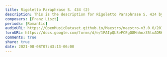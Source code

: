 ```yaml
---
title: Rigoletto Paraphrase S. 434 (2)
description: This is the description for Rigoletto Paraphrase S. 434 by Franz Liszt
composers: [Franz Liszt]
periods: [Romantic]
audioURL: https://OpenMusicDataset.github.io/Maestro/maestro-v3.0.0/2011/MIDI-Unprocessed_09_R2_2011_MID--AUDIO_R2-D3_03_Track03_wav.midi
formURL: https://docs.google.com/forms/d/e/1FAIpQLSeFCEgO8Mnhnz35luAOR6oskhu_egdpsK4aitnl4Dzt2aPo4g/viewform
comments: true
share: true
date: 2021-08-08T07:43:13-06:00
---
```

